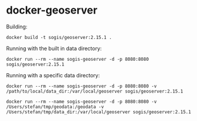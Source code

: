 # docker-geoserver

Building:
```
docker build -t sogis/geoserver:2.15.1 .
```

Running with the built in data directory:
```
docker run --rm --name sogis-geoserver -d -p 8080:8080 sogis/geoserver:2.15.1
```

Running with a specific data directory:
```
docker run --rm --name sogis-geoserver -d -p 8080:8080 -v /path/to/local/data_dir:/var/local/geoserver sogis/geoserver:2.15.1

docker run --rm --name sogis-geoserver -d -p 8080:8080 -v /Users/stefan/tmp/geodata:/geodata -v /Users/stefan/tmp/data_dir:/var/local/geoserver sogis/geoserver:2.15.1
```
